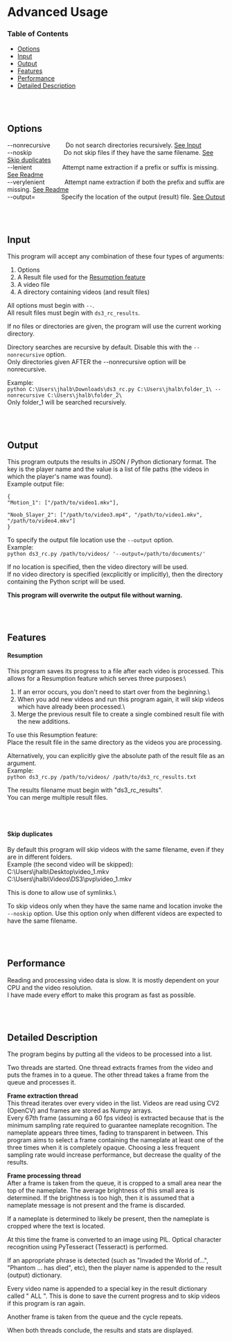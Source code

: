 # Advanced Usage

### Table of Contents
* [Options](#Options)
* [Input](#Input)
* [Output](#Output)
* [Features](#Features)
* [Performance](#Performance)
* [Detailed Description](#Detailed-Description)



<br/><br/>
## Options
--nonrecursive &emsp;&emsp; Do not search directories recursively. [See Input](#Input)\
--noskip &emsp;&emsp;&emsp;&emsp;&emsp;Do not skip files if they have the same filename. [See Skip duplicates](#Skip-duplicates)\
--lenient&emsp;&emsp;&emsp;&emsp;&emsp;Attempt name extraction if a prefix or suffix is missing. [See Readme](https://github.com/JoeUgly/Dark_Souls_3_Roll_Call/blob/main/README.md#Misinterpreted-characters-in-prefix-or-suffix)\
--verylenient &emsp;&emsp;&emsp;Attempt name extraction if both the prefix and suffix are missing. [See Readme](https://github.com/JoeUgly/Dark_Souls_3_Roll_Call/blob/main/README.md#Misinterpreted-characters-in-prefix-or-suffix)\
--output=&emsp;&emsp;&emsp;&emsp; Specify the location of the output (result) file. [See Output](#Output)



<br/><br/>
## Input

This program will accept any combination of these four types of arguments:
1. Options
2. A Result file used for the [Resumption feature](#Resumption)
3. A video file
4. A directory containing videos (and result files)

All options must begin with `--`.\
All result files must begin with `ds3_rc_results`.

If no files or directories are given, the program will use the current working directory.

Directory searches are recursive by default. Disable this with the `--nonrecursive` option.\
Only directories given AFTER the --nonrecursive option will be nonrecursive.

Example:\
`python C:\Users\jhalb\Downloads\ds3_rc.py C:\Users\jhalb\folder_1\ --nonrecursive C:\Users\jhalb\folder_2\`\
Only folder_1 will be searched recursively.


<br/><br/>
## Output
This program outputs the results in JSON / Python dictionary format. The key is the player name and the value is a list of file paths (the videos in which the player's name was found).\
Example output file:
```
{
"Motion_1": ["/path/to/video1.mkv"],

"Noob_Slayer_2": ["/path/to/video3.mp4", "/path/to/video1.mkv", "/path/to/video4.mkv"]
}
```

To specify the output file location use the `--output` option.\
Example:\
`python ds3_rc.py /path/to/videos/ '--output=/path/to/documents/'`

If no location is specified, then the video directory will be used.\
If no video directory is specified (excplicitly or implicitly), then the directory containing the Python script will be used.

**This program will overwrite the output file without warning.**

<br/><br/>
## Features

#### Resumption
This program saves its progress to a file after each video is processed. This allows for a Resumption feature which serves three purposes:\
1. If an error occurs, you don't need to start over from the beginning.\
2. When you add new videos and run this program again, it will skip videos which have already been processed.\
3. Merge the previous result file to create a single combined result file with the new additions.

To use this Resumption feature:\
Place the result file in the same directory as the videos you are processing.

Alternatively, you can explicitly give the absolute path of the result file as an argument.\
Example:\
`python ds3_rc.py /path/to/videos/ /path/to/ds3_rc_results.txt`

The results filename must begin with "ds3_rc_results".\
You can merge multiple result files.


<br/><br/>
#### Skip duplicates
By default this program will skip videos with the same filename, even if they are in different folders.\
Example (the second video will be skipped):\
C:\Users\jhalb\Desktop\video_1.mkv\
C:\Users\jhalb\Videos\DS3\pvp\video_1.mkv	

This is done to allow use of symlinks.\

To skip videos only when they have the same name and location invoke the `--noskip` option.
Use this option only when different videos are expected to have the same filename.


<br/><br/>
## Performance
Reading and processing video data is slow. It is mostly dependent on your CPU and the video resolution.\
I have made every effort to make this program as fast as possible.


<br/><br/>
## Detailed Description

The program begins by putting all the videos to be processed into a list.

Two threads are started. One thread extracts frames from the video and puts the frames in to a queue. The other thread takes a frame from the queue and processes it.

**Frame extraction thread**\
This thread iterates over every video in the list. Videos are read using CV2 (OpenCV) and frames are stored as Numpy arrays.\
Every 67th frame (assuming a 60 fps video) is extracted because that is the minimum sampling rate required to guarantee nameplate recognition. The nameplate appears three times, fading to transparent in between. This program aims to select a frame containing the nameplate at least one of the three times when it is completely opaque. Choosing a less frequent sampling rate would increase performance, but decrease the quality of the results.

**Frame processing thread**\
After a frame is taken from the queue, it is cropped to a small area near the top of the nameplate. The average brightness of this small area is determined. If the brightness is too high, then it is assumed that a nameplate message is not present and the frame is discarded.

If a nameplate is determined to likely be present, then the nameplate is cropped where the text is located.

At this time the frame is converted to an image using PIL. Optical character recognition using PyTesseract (Tesseract) is performed.

If an appropriate phrase is detected (such as "Invaded the World of...", "Phantom ... has died", etc), then the player name is appended to the result (output) dictionary.

Every video name is appended to a special key in the result dictionary called "  ALL  ". This is done to save the current progress and to skip videos if this program is ran again.

Another frame is taken from the queue and the cycle repeats.

When both threads conclude, the results and stats are displayed.


<br/><br/>



















